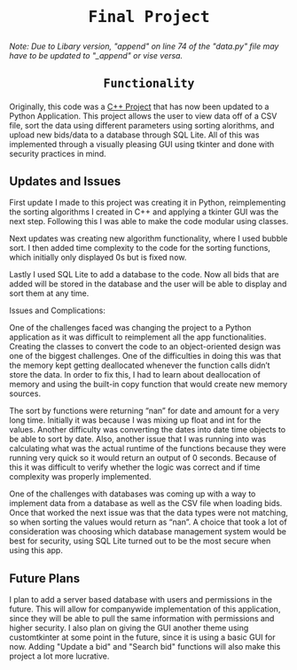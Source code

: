 # <pre align="center">Final Project</pre>

*Note: Due to Libary version, "append" on line 74 of the "data.py" file may have to be updated to "_append" or vise versa.*

## <pre align="center">Functionality</pre>

Originally, this code was a [C++ Project](https://github.com/mlittle7730/mlittle7730.github.io/tree/Vector-Sorting) that has now been updated to a Python Application. This project allows the user to view data off of a CSV file, sort the data using different parameters using sorting alorithms, and upload new bids/data to a database through SQL Lite. All of this was implemented through a visually pleasing GUI using tkinter and done with security practices in mind.

## Updates and Issues

First update I made to this project was creating it in Python, reimplementing the sorting algorithms I created in C++ and applying a tkinter GUI was the next step. Following this I was able to make the code modular using classes.

Next updates was creating new algorithm functionality, where I used bubble sort. I then added time complexity to the code for the sorting functions, which initially only displayed 0s but is fixed now.

Lastly I used SQL Lite to add a database to the code. Now all bids that are added will be stored in the database and the user will be able to display and sort them at any time.

Issues and Complications:

One of the challenges faced was changing the project to a Python application as it was difficult to reimplement all the app functionalities. Creating the classes to convert the code to an object-oriented design was one of the biggest challenges. One of the difficulties in doing this was that the memory kept getting deallocated whenever the function calls didn’t store the data. In order to fix this, I had to learn about deallocation of memory and using the built-in copy function that would create new memory sources.

The sort by functions were returning “nan” for date and amount for a very long time. Initially it was because I was mixing up float and int for the values.  Another difficulty was converting the dates into date time objects to be able to sort by date. Also, another issue that I was running into was calculating what was the actual runtime of the functions because they were running very quick so it would return an output of 0 seconds. Because of this it was difficult to verify whether the logic was correct and if time complexity was properly implemented.

One of the challenges with databases was coming up with a way to implement data from a database as well as the CSV file when loading bids. Once that worked the next issue was that the data types were not matching, so when sorting the values would return as “nan”. A choice that took a lot of consideration was choosing which database management system would be best for security, using SQL Lite turned out to be the most secure when using this app.

## Future Plans

I plan to add a server based database with users and permissions in the future. This will allow for companywide implementation of this application, since they will be able to pull the same information with permissions and higher security.
I also plan on giving the GUI another theme using customtkinter at some point in the future, since it is using a basic GUI for now.
Adding "Update a bid" and "Search bid" functions will also make this project a lot more lucrative.
